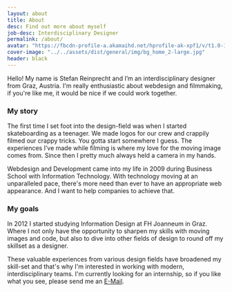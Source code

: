 ```yaml
---
layout: about
title: About
desc: Find out more about myself
job-desc: Interdisciplinary Designer
permalink: /about/
avatar: "https://fbcdn-profile-a.akamaihd.net/hprofile-ak-xpf1/v/t1.0-1/c0.38.320.320/p320x320/10154519_10203391891626507_1625131595_n.jpg?oh=45e0ff57e47b2ddda4bd450e5c7290aa&oe=54E71676&__gda__=1427567812_bf16b38e211db516adc185421a318e78"
cover-image: "../../assets/dist/general/img/bg_home_2-large.jpg"
header: black
---
```


Hello! My name is Stefan Reinprecht and I’m an interdisciplinary designer from Graz, Austria. I'm really enthusiastic about webdesign and filmmaking, if you're like me, it would be nice if we could work together. 

### My story

The first time I set foot into the design-field was when I started skateboarding as a teenager. We made logos for our crew and crappily filmed our crappy tricks. You gotta start somewhere I guess. The experiences I’ve made while filming is where my love for the moving image comes from. Since then I pretty much always held a camera in my hands. 

Webdesign and Development came into my life in 2009 during Business School with Information Technology. With technology moving at an unparalleled pace, there's more need than ever to have an appropriate web appearance. And I want to help companies to achieve that.

### My goals

In 2012 I started studying Information Design at FH Joanneum in Graz. Where I not only have the opportunity to sharpen my skills with moving images and code, but also to dive into other fields of design to round off my skillset as a designer. 

These valuable experiences from various design fields have broadened my skill-set and that's why I'm interested in working with modern, interdisciplinary teams. I'm currently looking for an internship, so if you like what you see, please send me an [E-Mail](mailto:hello@stefanreinprecht.at).